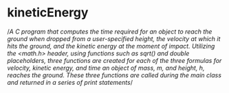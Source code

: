 # kineticEnergy
/*A C program that computes the time required for an object to reach the ground when dropped from a user-specified height, the velocity at which it hits the ground, and the kinetic energy at the moment of impact. Utilizing the <math.h> header, using functions such as sqrt() and double placeholders, three functions are created for each of the three formulas for velocity, kinetic energy, and time an object of mass, m, and height, h, reaches the ground. These three functions are called during the main class and returned in a series of print statements*/
